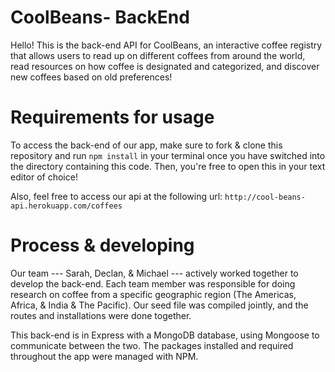 # CoolBeans- BackEnd

Hello! This is the back-end API for CoolBeans, an interactive coffee registry that allows users to read up on different coffees from around the world, read resources on how coffee is designated and categorized, and discover new coffees based on old preferences!

# Requirements for usage

To access the back-end of our app, make sure to fork & clone this repository and run `npm install` in your terminal once you have switched into the directory containing this code. Then, you're free to open this in your text editor of choice!

Also, feel free to access our api at the following url: `http://cool-beans-api.herokuapp.com/coffees`

# Process & developing

Our team --- Sarah, Declan, & Michael --- actively worked together to develop the back-end. Each team member was responsible for doing research on coffee from a specific geographic region (The Americas, Africa, & India & The Pacific). Our seed file was compiled jointly, and the routes and installations were done together.

This back-end is in Express with a MongoDB database, using Mongoose to communicate between the two. The packages installed and required throughout the app were managed with NPM.

